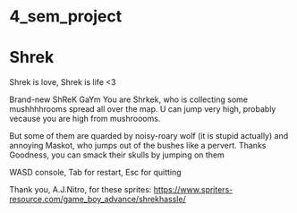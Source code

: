 # 4_sem_project 
# Shrek 

Shrek is love, Shrek is life <3

Brand-new ShReK GaYm
You are Shrkek, who is collecting some mushhhhrooms spread all over the map. U can jump very high, probably vecause you are high from mushroooms. 

But some of them are quarded by noisy-roary wolf (it is stupid actually) and annoying Maskot, who jumps out of the bushes like a pervert. Thanks Goodness, you can smack their skulls by jumping on them

WASD console, Tab for restart, Esc for quitting

Thank you, A.J.Nitro,  for these sprites: 
https://www.spriters-resource.com/game_boy_advance/shrekhassle/
